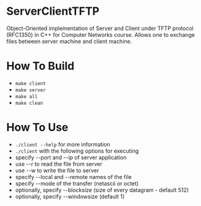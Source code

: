 
# ServerClientTFTP

Object-Oriented implementation of Server and Client under TFTP protocol (RFC1350) in C++ for Computer Networks course. Allows one to exchange files between server machine and client machine.

# How To Build

- `make client`
- `make server`
- `make all`
- `make clean`

# How To Use

- `./client --help` for more information
- `./client` with the following options for executing
- specify --port and --ip of server application
- use --r to read the file from server
- use --w to write the file to server
- specify --local and --remote names of the file
- specify --mode of the transfer (netascii or octet)
- optionally, specify --blocksize (size of every datagram - default 512)
- optionally, specify --windowsize (default 1)
